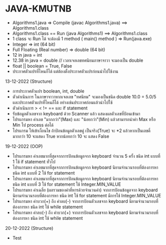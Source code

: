 # JAVA-KMUTNB

- Algorithms1.java => Compile (javac Algorithms1.java) ==> Algorithms1.class
- Algorithms1.class == Run (java Algorithms1) ==> Algorithms1.class
- 1 class จะ Run ได้ จะต้องมี 1 method ( main() method ) => Run(java.exe)
- Integer => int	(64 bit)
- Full Floating (Real number) => double (64 bit)
- 12 in java = int
- 12.38 in java = double	// เวลาเจอเลขทศนิยมภาษาจาวา จะมองเป็น double
- float || boolean = True, False
- ประกาศตัวแปรที่ไหนก็ได้ แต่ต้องตั้งประกาศตัวแปรก่อนนำไปใช้งาน

 13-12-2022 (Structure)
  - การประกาศตัวแปร boolean, int, double
  - ตัวดำเนินการ ในภาษาจาวาหากเจอเลข "ทศนิยม" จะมองเป็นชนิด double 10.0 = 5.0/5 และประกาศตัวแปรที่ไหนก็ได้ อย่างเช่นประกาศก่อนแล้วนำไปใช้
  - ตัวดำเนินการ > < != == และ if statement
  - รับข้อมูลตัวเลขจาก keyboard ด้วย Scanner แล้ว แสดงผลตัวเลขที่ป้อนเข้ามา
  - โปรแกรมหา ค่าเลข "มากกว่า"(Max) และ "น้อยกว่า"(Min) แล้วสามารถนำค่า Max หรือ Min ไป process ต่อได้
  - โปรแกรม ให้เข้าเงื่อนไข ถ้าป้อนข้อมูลตัวเลขคู่ เป็นจริง(True) จะ *2 แล้วหากเป็นเลขคี่ มากกว่า 10 จะแสดง True หากน้อยกว่า 10 จะ แสดง False
 
 19-12-2022 (OOP)
  - โปรแกรมหา ค่าเลขมากที่สุดจากการป้อนข้อมูลจาก keyboard จำนวน 5 ครั้ง ชนิด int แบบที่ 1 ใช้ if statement ทั่วไป
  - โปรแกรมหา ค่าเลขมากที่สุดจากการป้อนข้อมูลจาก keyboard นิยามจำนวนรอบที่ต้องการหา ชนิด int แบบที่ 2 ใช้ for statement
  - โปรแกรมหา ค่าเลขมากที่สุดจากการป้อนข้อมูลจาก keyboard นิยามจำนวนรอบที่ต้องการหา ชนิด int แบบที่ 3 ใช้ for statement ใช้ Integer.MIN_VALUE 
  - โปรแกรมหา ค่าเฉลี่ย (ผลรวมของค่าที่หารด้วยจํานวนค่า) จากการป้อนข้อมูลจาก keyboard นิยามจำนวนรอบที่ต้องการหา ชนิด int ใช้ for statement มีการใช้ Integer.MIN_VALUE
  - โปรแกรมหา ค่าบวก(+) ถึง ค่าลบ(-) จากการป้อนตัวเลขจาก keyboard นิยามจำนวนรอบที่ต้องการหา ชนิด int ใช้ while statement
  - โปรแกรมหา ค่าลบ(-) ถึง ค่าบวก(+) จากการป้อนตัวเลขจาก keyboard นิยามจำนวนรอบที่ต้องการหา ชนิด int ใช้ while statement
 
  20-12-2022 (Structure)
  - Test
